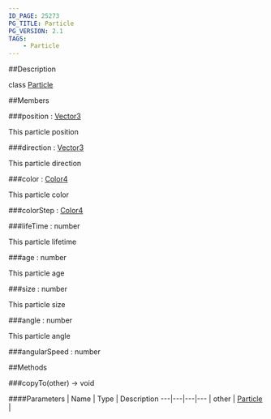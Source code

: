```yaml
---
ID_PAGE: 25273
PG_TITLE: Particle
PG_VERSION: 2.1
TAGS:
    - Particle
---
```

##Description

class [Particle](/classes/2.2-alpha/Particle)



##Members

###position : [Vector3](/classes/2.2-alpha/Vector3)

This particle position

###direction : [Vector3](/classes/2.2-alpha/Vector3)

This particle direction

###color : [Color4](/classes/2.2-alpha/Color4)

This particle color

###colorStep : [Color4](/classes/2.2-alpha/Color4)



###lifeTime : number

This particle lifetime

###age : number

This particle age

###size : number

This particle size

###angle : number

This particle angle

###angularSpeed : number



##Methods

###copyTo(other) &rarr; void



####Parameters
 | Name | Type | Description
---|---|---|---
 | other | [Particle](/classes/2.2-alpha/Particle) | 

